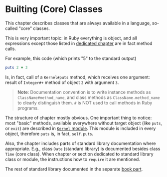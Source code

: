 # Builting (Core) Classes

This chapter describes classes that are always available in a language,
so-called "core" classes.

This is very important topic: in Ruby everything is object, and all
expressions except those listed in [dedicated
chapter](../language/control-expressions.md) are in fact method calls.

For example, this code (which prints "5" to the standard output)


```ruby
puts 2 + 3
```

Is, in fact, call of a `Kernel#puts` method, which receives one
argument: result of `Integer#+` method of object `2` with argument `3`.

> **Note**\: Documentation convention is to write instance methods as
> `ClassName#method_name`, and class methods as `ClassName.method_name`
> to clearly distinguish them. `#` is NOT used to call methods in Ruby
> programs.

The structure of chapter mostly obvious. One important thing to notice:
most "basic" methods, available everywhere without target object (like
`puts`, or `exit`) are described in [`Kernel`
module](builtin/core.md#kernel). This module is included in every
object, therefore `puts` is, in fact, `self.puts`.

Also, the chapter includes parts of standard library documentation where
appropriate. E.g., class `Date` (standard library) is documented besides
class `Time` (core class). When chapter or section dedicated to standard
library class or module, the instructions how to `require` it are
mentioned.

The rest of standard library documented in the separate [book
part](./stlib.md).

